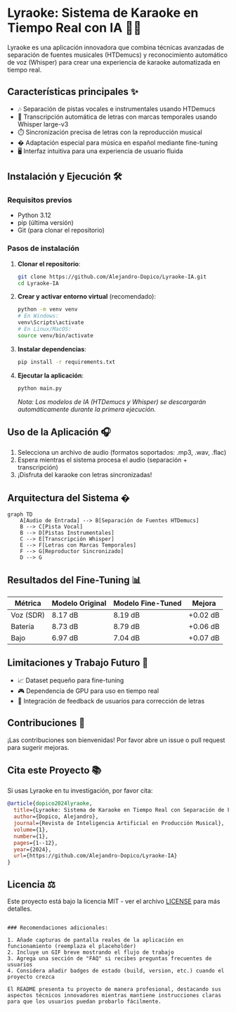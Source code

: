
# Lyraoke: Sistema de Karaoke en Tiempo Real con IA 🎤🤖

Lyraoke es una aplicación innovadora que combina técnicas avanzadas de separación de fuentes musicales (HTDemucs) y reconocimiento automático de voz (Whisper) para crear una experiencia de karaoke automatizada en tiempo real.

## Características principales ✨

- 🎶 Separación de pistas vocales e instrumentales usando HTDemucs
- 📝 Transcripción automática de letras con marcas temporales usando Whisper large-v3
- ⏱️ Sincronización precisa de letras con la reproducción musical
- � Adaptación especial para música en español mediante fine-tuning
- 🖥️ Interfaz intuitiva para una experiencia de usuario fluida

## Instalación y Ejecución 🛠️

### Requisitos previos
- Python 3.12
- pip (última versión)
- Git (para clonar el repositorio)

### Pasos de instalación

1. **Clonar el repositorio**:
   ```bash
   git clone https://github.com/Alejandro-Dopico/Lyraoke-IA.git
   cd Lyraoke-IA
   ```

2. **Crear y activar entorno virtual** (recomendado):
   ```bash
   python -m venv venv
   # En Windows:
   venv\Scripts\activate
   # En Linux/MacOS:
   source venv/bin/activate
   ```

3. **Instalar dependencias**:
   ```bash
   pip install -r requirements.txt
   ```

4. **Ejecutar la aplicación**:
   ```bash
   python main.py
   ```
   *Nota: Los modelos de IA (HTDemucs y Whisper) se descargarán automáticamente durante la primera ejecución.*

## Uso de la Aplicación 🎧

1. Selecciona un archivo de audio (formatos soportados: .mp3, .wav, .flac)
2. Espera mientras el sistema procesa el audio (separación + transcripción)
3. ¡Disfruta del karaoke con letras sincronizadas!

## Arquitectura del Sistema �

```mermaid
graph TD
    A[Audio de Entrada] --> B[Separación de Fuentes HTDemucs]
    B --> C[Pista Vocal]
    B --> D[Pistas Instrumentales]
    C --> E[Transcripción Whisper]
    E --> F[Letras con Marcas Temporales]
    F --> G[Reproductor Sincronizado]
    D --> G
```

## Resultados del Fine-Tuning 📊

| Métrica       | Modelo Original | Modelo Fine-Tuned | Mejora |
|--------------|----------------|----------------|-------|
| Voz (SDR)    | 8.17 dB        | 8.19 dB        | +0.02 dB |
| Batería      | 8.73 dB        | 8.79 dB        | +0.06 dB |
| Bajo         | 6.97 dB        | 7.04 dB        | +0.07 dB |

## Limitaciones y Trabajo Futuro 🔮

- 📈 Dataset pequeño para fine-tuning
- 🎮 Dependencia de GPU para uso en tiempo real
- 🔄 Integración de feedback de usuarios para corrección de letras

## Contribuciones 🤝

¡Las contribuciones son bienvenidas! Por favor abre un issue o pull request para sugerir mejoras.

## Cita este Proyecto 📚

Si usas Lyraoke en tu investigación, por favor cita:

```bibtex
@article{dopico2024lyraoke,
  title={Lyraoke: Sistema de Karaoke en Tiempo Real con Separación de Fuentes y Transcripción de Letras mediante IA},
  author={Dopico, Alejandro},
  journal={Revista de Inteligencia Artificial en Producción Musical},
  volume={1},
  number={1},
  pages={1--12},
  year={2024},
  url={https://github.com/Alejandro-Dopico/Lyraoke-IA}
}
```

## Licencia ⚖️

Este proyecto está bajo la licencia MIT - ver el archivo [LICENSE](LICENSE) para más detalles.
```

### Recomendaciones adicionales:

1. Añade capturas de pantalla reales de la aplicación en funcionamiento (reemplaza el placeholder)
2. Incluye un GIF breve mostrando el flujo de trabajo
3. Agrega una sección de "FAQ" si recibes preguntas frecuentes de usuarios
4. Considera añadir badges de estado (build, version, etc.) cuando el proyecto crezca

El README presenta tu proyecto de manera profesional, destacando sus aspectos técnicos innovadores mientras mantiene instrucciones claras para que los usuarios puedan probarlo fácilmente.